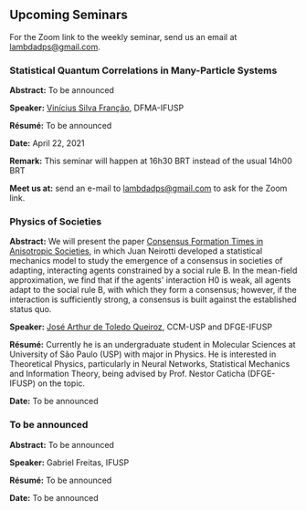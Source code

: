 ## Upcoming Seminars

For the Zoom link to the weekly seminar, send us an email at [lambdadps@gmail.com](mailto:lambdadps@gmail.com).

### Statistical Quantum Correlations in Many-Particle Systems

**Abstract:** To be announced

**Speaker:** [Vinícius Silva Franção](http://lattes.cnpq.br/2740065021564950), DFMA-IFUSP

**Résumé:** To be announced

**Date:** April 22, 2021

**Remark:** This seminar will happen at 16h30 BRT instead of the usual 14h00 BRT

**Meet us at:** send an e-mail to [lambdadps@gmail.com](mailto:lambdadps@gmail.com) to ask for the Zoom link.

### Physics of Societies

**Abstract:** We will present the paper [Consensus Formation Times in Anisotropic Societies](https://doi.org/10.1103/PhysRevE.95.062305), in which Juan Neirotti developed a statistical mechanics model to study the emergence of a consensus in societies of adapting, interacting agents constrained by a social rule B. In the mean-field approximation, we find that if the agents' interaction H0 is weak, all agents adapt to the social rule B, with which they form a consensus; however, if
the interaction is sufficiently strong, a consensus is built against the established status quo.

**Speaker:** [José Arthur de Toledo Queiroz](http://lattes.cnpq.br/5246038593368301), CCM-USP and DFGE-IFUSP

**Résumé:** Currently he is an undergraduate student in Molecular Sciences at University of São Paulo (USP) with major in Physics. He is interested in Theoretical Physics, particularly in Neural Networks, Statistical Mechanics and Information Theory, being advised by Prof. Nestor Caticha (DFGE-IFUSP) on the topic.

**Date:** To be announced


### To be announced

**Abstract:** To be announced

**Speaker:** Gabriel Freitas, IFUSP

**Résumé:** To be announced

**Date:** To be announced
